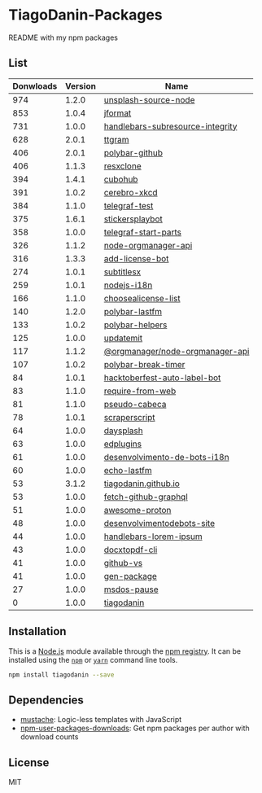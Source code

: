 # TiagoDanin-Packages
README with my npm packages

## List

Donwloads | Version | Name |
--------- | ------- | -----|
974 | 1.2.0 | [unsplash-source-node](https://www.npmjs.com/package/unsplash-source-node)
853 | 1.0.4 | [jformat](https://www.npmjs.com/package/jformat)
731 | 1.0.0 | [handlebars-subresource-integrity](https://www.npmjs.com/package/handlebars-subresource-integrity)
628 | 2.0.1 | [ttgram](https://www.npmjs.com/package/ttgram)
406 | 2.0.1 | [polybar-github](https://www.npmjs.com/package/polybar-github)
406 | 1.1.3 | [resxclone](https://www.npmjs.com/package/resxclone)
394 | 1.4.1 | [cubohub](https://www.npmjs.com/package/cubohub)
391 | 1.0.2 | [cerebro-xkcd](https://www.npmjs.com/package/cerebro-xkcd)
384 | 1.1.0 | [telegraf-test](https://www.npmjs.com/package/telegraf-test)
375 | 1.6.1 | [stickersplaybot](https://www.npmjs.com/package/stickersplaybot)
358 | 1.0.0 | [telegraf-start-parts](https://www.npmjs.com/package/telegraf-start-parts)
326 | 1.1.2 | [node-orgmanager-api](https://www.npmjs.com/package/node-orgmanager-api)
316 | 1.3.3 | [add-license-bot](https://www.npmjs.com/package/add-license-bot)
274 | 1.0.1 | [subtitlesx](https://www.npmjs.com/package/subtitlesx)
259 | 1.0.1 | [nodejs-i18n](https://www.npmjs.com/package/nodejs-i18n)
166 | 1.1.0 | [choosealicense-list](https://www.npmjs.com/package/choosealicense-list)
140 | 1.2.0 | [polybar-lastfm](https://www.npmjs.com/package/polybar-lastfm)
133 | 1.0.2 | [polybar-helpers](https://www.npmjs.com/package/polybar-helpers)
125 | 1.0.0 | [updatemit](https://www.npmjs.com/package/updatemit)
117 | 1.1.2 | [@orgmanager&#x2F;node-orgmanager-api](https://www.npmjs.com/package/%40orgmanager%2Fnode-orgmanager-api)
107 | 1.0.2 | [polybar-break-timer](https://www.npmjs.com/package/polybar-break-timer)
84 | 1.0.1 | [hacktoberfest-auto-label-bot](https://www.npmjs.com/package/hacktoberfest-auto-label-bot)
83 | 1.1.0 | [require-from-web](https://www.npmjs.com/package/require-from-web)
81 | 1.1.0 | [pseudo-cabeca](https://www.npmjs.com/package/pseudo-cabeca)
78 | 1.0.1 | [scraperscript](https://www.npmjs.com/package/scraperscript)
64 | 1.0.0 | [daysplash](https://www.npmjs.com/package/daysplash)
63 | 1.0.0 | [edplugins](https://www.npmjs.com/package/edplugins)
61 | 1.0.0 | [desenvolvimento-de-bots-i18n](https://www.npmjs.com/package/desenvolvimento-de-bots-i18n)
60 | 1.0.0 | [echo-lastfm](https://www.npmjs.com/package/echo-lastfm)
53 | 3.1.2 | [tiagodanin.github.io](https://www.npmjs.com/package/tiagodanin.github.io)
53 | 1.0.0 | [fetch-github-graphql](https://www.npmjs.com/package/fetch-github-graphql)
51 | 1.0.0 | [awesome-proton](https://www.npmjs.com/package/awesome-proton)
48 | 1.0.0 | [desenvolvimentodebots-site](https://www.npmjs.com/package/desenvolvimentodebots-site)
44 | 1.0.0 | [handlebars-lorem-ipsum](https://www.npmjs.com/package/handlebars-lorem-ipsum)
43 | 1.0.0 | [docxtopdf-cli](https://www.npmjs.com/package/docxtopdf-cli)
41 | 1.0.0 | [github-vs](https://www.npmjs.com/package/github-vs)
41 | 1.0.0 | [gen-package](https://www.npmjs.com/package/gen-package)
27 | 1.0.0 | [msdos-pause](https://www.npmjs.com/package/msdos-pause)
0 | 1.0.0 | [tiagodanin](https://www.npmjs.com/package/tiagodanin)

## Installation

This is a [Node.js](https://nodejs.org/) module available through the
[npm registry](https://www.npmjs.com/). It can be installed using the
[`npm`](https://docs.npmjs.com/getting-started/installing-npm-packages-locally)
or
[`yarn`](https://yarnpkg.com/en/)
command line tools.

```sh
npm install tiagodanin --save
```

## Dependencies

- [mustache](https://ghub.io/mustache): Logic-less  templates with JavaScript
- [npm-user-packages-downloads](https://ghub.io/npm-user-packages-downloads): Get npm packages per author with download counts

## License

MIT
